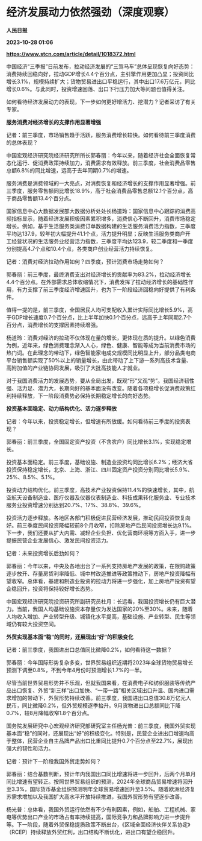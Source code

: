 # 经济发展动力依然强劲（深度观察）
**人民日报**

**2023-10-28 01:06**

**https://www.stcn.com/article/detail/1018372.html**

中国经济“三季报”日前发布，拉动经济发展的“三驾马车”总体呈现恢复向好态势：消费持续回稳向好，拉动GDP增长4.4个百分点，主引擎作用更加凸显；投资同比增长3.1%，规模持续扩大；货物贸易进出口平稳运行，其中出口17.6万亿元，同比增长0.6%。与此同时，投资增速回落、出口下行压力加大等问题也值得关注。

如何看待经济发展动力的表现，下一步如何更好增活力、挖潜力？记者采访了有关专家。

**服务消费对经济增长的支撑作用显著增强**

记者：前三季度，市场销售趋于活跃，服务消费增长较快。如何看待前三季度消费的总体表现？

中国宏观经济研究院经济研究所所长郭春丽：今年以来，随着经济社会全面恢复常态化运行、促消费政策持续加力，消费需求有效释放。前三季度，社会消费品零售总额6.8%的同比增速，远高于去年同期0.7%的增速。

服务消费是消费领域的一大亮点，对消费恢复和经济增长的支撑作用显著增强。前三季度，服务零售额同比增长18.9%，高于社会消费品零售总额12.1个百分点，高于商品零售额13.4个百分点。

国家信息中心大数据发展部大数据分析处处长杨道玲：国家信息中心跟踪的消费高频指标显示，随着经济发展积极因素累积增多，消费信心不断回升，消费市场稳定增长。例如，基于生活服务类消费订单数据构建的生活服务消费活力指数，三季度平均达137.9，较年初大幅提升41.1个点，活力提升明显；反映生活服务类商户开工经营状况的生活服务业经营活力指数，三季度平均达123.9，较二季度和一季度分别提高4.7个点和10.4个点，各类商户创业经营活力持续恢复。

记者：消费对经济拉动作用如何？四季度，预计消费市场走势如何？

郭春丽：前三季度，最终消费支出对经济增长的贡献率为83.2%，拉动经济增长4.4个百分点。在外部需求总体收缩情况下，消费发挥了拉动经济增长的基础性作用，有力支撑了前三季度经济增速回升，也为下一阶段经济回稳向好提供了有利条件。

值得一提的是，前三季度，全国居民人均可支配收入累计实际同比增长5.9%，高于GDP增长速度0.7个百分点，比上半年加快0.1个百分点，远高于上年同期2.7个百分点，消费增长的支撑因素持续增强。

杨道玲：消费对经济的拉动不仅体现在量的增长，更体现在质的提升。以绿色消费为例，近年来，绿色消费理念渐入人心，绿色、健康、智能等成为当前消费市场的热门词。在此理念的带动下，绿色智能家电成交规模同比明显上升，部分品类电商平台销售额实现了50%以上的销量增长，由此带动了上下游一系列高技术含量、高附加值的产业链协同发展，吸引了大批高技能人才就业。

对于我国消费活力的发展态势，要从全局出发，既观“形”又观“势”。我国经济韧性强、活力足、潜力大，长期向好的基本面没有改变。随着各项稳增长促消费政策红利持续释放，下一阶段消费势必保持长期稳定增长的向好态势。

**投资基本面稳定、动力结构优化、活力逐步释放**

记者：今年以来，投资稳定增长，但增速有所放缓。如何看待前三季度的投资表现？

郭春丽：前三季度，全国固定资产投资（不含农户）同比增长3.1%，实现稳定增长。

投资基本面稳定。前三季度，基础设施、制造业投资均同比增长6.2%；经济大省投资保持稳定增长，北京、上海、浙江、四川固定资产投资分别同比增长5.9%、25%、8.5%、5.1%。

投资动力结构优化。前三季度，高技术产业投资保持11.4%的快速增长，其中，航空航天设备制造业、医疗仪器及仪器仪表制造业、科技成果转化服务业、专业技术服务业投资增速分别达到20.7%、17%、38.8%、39.6%。

投资活力逐步释放。各地区各部门积极促进民营经济发展，推动民间投资恢复向好。前三季度民间投资降幅较前8个月收窄，扣除房地产后民间投资增长达9.1%。下一步，我们还要从扩大内需、减轻企业负担、优化营商环境等方面入手，进一步提振民营企业发展信心、激发民间投资活力。

记者：未来投资增长后劲如何？

郭春丽：今年以来，中央及各地出台了一系列支持房地产发展的政策，在限购政策逐步放开、存量房贷利率降低、城中村改造推进等政策推动下，房地产投资降幅有望收窄。总体看，基建和制造业投资的拉动力将进一步强化，加上房地产投资有望企稳回升，投资将保持较好增长态势。

中国宏观经济研究院投资研究所副研究员杜月：长远看，我国投资增长仍有巨大潜力。当前，我国人均基础设施资本存量仅为发达国家的20%至30%。未来，随着人均收入增加、产业转型升级、城镇化水平提高，基础设施、产业转型、民生等领域仍有较大投资空间。

**外贸实现基本面“稳”的同时，还展现出“好”的积极变化**

记者：前三季度，我国进出口总值同比微降0.2%，如何看待这一数据？

郭春丽：今年国际形势复杂多变，世界贸易组织近期将2023年全球货物贸易增长预测下调至0.8%，不到今年4月份时预测增长1.7%的一半。

尽管当前世界贸易形势并不乐观，但就我国来看，在消费电子和纺织服装等传统产品出口恢复、外贸“新三样”出口加快、“一带一路”相关区域出口升温、国内进口需求增加的带动下，外贸形势持续改善。前三季度，我国进出口总值30.8万亿元人民币，同比微降0.2%，但外贸规模逐季抬升。9月货物进出口总额同比下降0.7%，较8月降幅收窄1.8个百分点。

国务院发展研究中心宏观经济研究部研究室主任杨光普：前三季度，我国外贸实现基本面“稳”的同时，还展现出“好”的积极变化。特别是，民营企业进出口增速均高于整体，民营企业自主品牌产品出口比重同比提升0.7个百分点至22.7%，展现出强大的韧性和活力。

记者：预计下一阶段我国外贸走势如何？

郭春丽：结合基数判断，预计年内我国出口同比增速将进一步回升，后两个月单月同比增速有望转正。按照世界贸易组织的预测，2024年全球商品贸易增速将回升至3.3%，国际货币基金组织预测明年全球贸易增速回升至3.5%。随着欧洲经济复苏需求增加以及我国扩大高水平开放持续推进，我国外贸形势有望逐步改善。

杨光普：总体看，我国外贸运行依然有不少有利因素，例如，船舶、工程机械、家电等优势出口产业的市场占有率持续提高，国际竞争力和品牌影响力进一步提升等。下一阶段，随着外贸保稳提质政策不断出台，《区域全面经济伙伴关系协定》（RCEP）持续释放外贸红利，出口结构不断优化，进出口有望企稳回升。